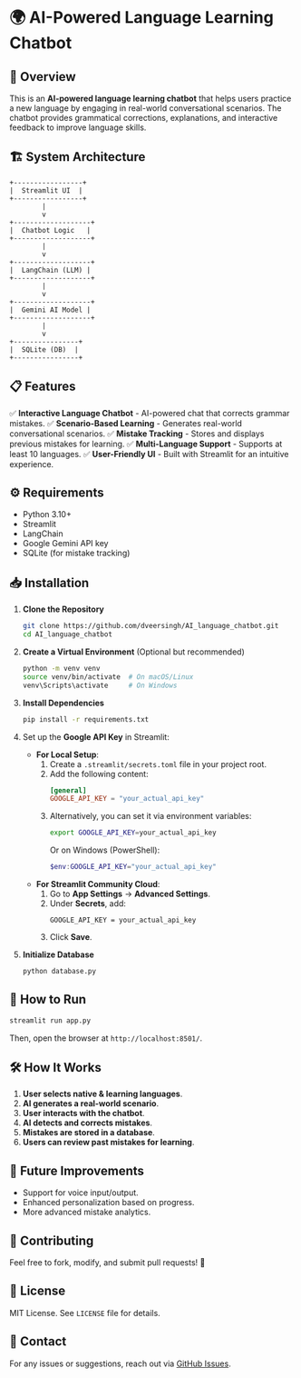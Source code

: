 # 🌍 AI-Powered Language Learning Chatbot

## 📌 Overview
This is an **AI-powered language learning chatbot** that helps users practice a new language by engaging in real-world conversational scenarios. The chatbot provides grammatical corrections, explanations, and interactive feedback to improve language skills.

## 🏗️ System Architecture
```
+-----------------+
|  Streamlit UI  |
+-----------------+
        |
        v
+-------------------+
|  Chatbot Logic   |
+-------------------+
        |
        v
+-------------------+
|  LangChain (LLM) |
+-------------------+
        |
        v
+-------------------+
|  Gemini AI Model |
+-------------------+
        |
        v
+----------------+
|  SQLite (DB)  |
+----------------+
```

## 📋 Features
✅ **Interactive Language Chatbot** - AI-powered chat that corrects grammar mistakes.
✅ **Scenario-Based Learning** - Generates real-world conversational scenarios.
✅ **Mistake Tracking** - Stores and displays previous mistakes for learning.
✅ **Multi-Language Support** - Supports at least 10 languages.
✅ **User-Friendly UI** - Built with Streamlit for an intuitive experience.

## ⚙️ Requirements
- Python 3.10+
- Streamlit
- LangChain
- Google Gemini API key
- SQLite (for mistake tracking)

## 📥 Installation
1. **Clone the Repository**
   ```bash
   git clone https://github.com/dveersingh/AI_language_chatbot.git
   cd AI_language_chatbot
   ```

2. **Create a Virtual Environment** (Optional but recommended)
   ```bash
   python -m venv venv
   source venv/bin/activate  # On macOS/Linux
   venv\Scripts\activate     # On Windows
   ```

3. **Install Dependencies**
   ```bash
   pip install -r requirements.txt
   ```

4. Set up the **Google API Key** in Streamlit:
   - **For Local Setup**:
     1. Create a `.streamlit/secrets.toml` file in your project root.
     2. Add the following content:
        ```toml
        [general]
        GOOGLE_API_KEY = "your_actual_api_key"
        ```
     3. Alternatively, you can set it via environment variables:
        ```sh
        export GOOGLE_API_KEY=your_actual_api_key
        ```
        Or on Windows (PowerShell):
        ```powershell
        $env:GOOGLE_API_KEY="your_actual_api_key"
        ```
   - **For Streamlit Community Cloud**:
     1. Go to **App Settings** → **Advanced Settings**.
     2. Under **Secrets**, add:
        ```
        GOOGLE_API_KEY = your_actual_api_key
        ```
     3. Click **Save**.


5. **Initialize Database**
   ```bash
   python database.py
   ```

## 🚀 How to Run
```bash
streamlit run app.py
```
Then, open the browser at `http://localhost:8501/`.

## 🛠️ How It Works
1. **User selects native & learning languages**.
2. **AI generates a real-world scenario**.
3. **User interacts with the chatbot**.
4. **AI detects and corrects mistakes**.
5. **Mistakes are stored in a database**.
6. **Users can review past mistakes for learning**.

## 📌 Future Improvements
- Support for voice input/output.
- Enhanced personalization based on progress.
- More advanced mistake analytics.

## 🤝 Contributing
Feel free to fork, modify, and submit pull requests! 🚀

## 📜 License
MIT License. See `LICENSE` file for details.

## 🔗 Contact
For any issues or suggestions, reach out via [GitHub Issues](https://github.com/dveersingh/AI_language_chatbot/issues).

